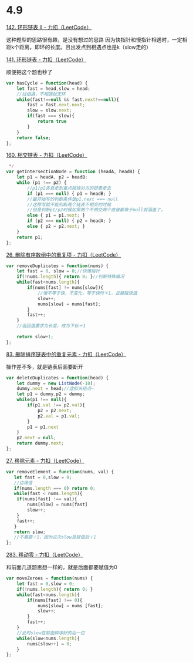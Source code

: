 # 4.9

[142. 环形链表 II - 力扣（LeetCode）](https://leetcode.cn/problems/linked-list-cycle-ii/submissions/620373759/)

这种题型的思路很有趣，是没有想过的思路
因为快指针和慢指针相遇时，一定相距k个距离，即环的长度。且出发点到相遇点也是k（slow走的）


[141. 环形链表 - 力扣（LeetCode）](https://leetcode.cn/problems/linked-list-cycle/description/)

顺便把这个题也秒了

```javascript
var hasCycle = function(head) {
    let fast = head,slow = head;
    //找相遇，不相遇就无环
    while(fast!==null && fast.next!==null){
        fast = fast.next.next;
        slow = slow.next;
        if(fast === slow){
            return true
        } 
    }
    return false;
};
```

[160. 相交链表 - 力扣（LeetCode）](https://leetcode.cn/problems/intersection-of-two-linked-lists/)

```javascript
 */
var getIntersectionNode = function (headA, headB) {
    let p1 = headA, p2 = headB;
    while (p1 !== p2) {
        //p1/p2各自走到重点就换对方的链表走去
        if (p1 === null) { p1 = headB; }
        //最开始写的判断条件是p1.next === null 
        //这样写就不能判断两个链表不相交的时候
        //但是判断p1/p2时候如果两个不相交两个直接都等于null就涵盖了。
        else { p1 = p1.next; }
        if (p2 === null) { p2 = headA; }
        else { p2 = p2.next; }
    }
    return p1;
};
```

[26. 删除有序数组中的重复项 - 力扣（LeetCode）](https://leetcode.cn/problems/remove-duplicates-from-sorted-array/description/)

```javascript
var removeDuplicates = function(nums) {
    let fast = 0, slow = 0;//快慢指针
    if(!nums.length){ return 0; }//判断特殊情况
    while(fast<nums.length){
        if(nums[fast] != nums[slow]){
            //慢不等于快，不变化，等于快时＋1，且被赋快值
            slow++;
            nums[slow] = nums[fast];
        }
        fast++;
    }
    //返回值要求为长度，故为下标＋1
    
    return slow+1;
};
```

[83. 删除排序链表中的重复元素 - 力扣（LeetCode）](https://leetcode.cn/problems/remove-duplicates-from-sorted-list/)

操作差不多，就是链表后面要断开

```javascript
var deleteDuplicates = function(head) {
    let dummy = new ListNode(-10);
    dummy.next = head;//虚拟头结点~
    let p1 = dummy,p2 = dummy;
    while(p1 !== null){
        if(p1.val !== p2.val){
            p2 = p2.next;
            p2.val = p1.val;
        }
        p1 = p1.next
    }
    p2.next = null;
    return dummy.next;
};
```

[27. 移除元素 - 力扣（LeetCode）](https://leetcode.cn/problems/remove-element/description/)

```javascript
var removeElement = function(nums, val) {
   let fast = 0,slow = 0;
   //边缘值
   if(nums.length === 0) return 0;
   while(fast < nums.length){
    if(nums[fast] !== val){
        nums[slow] = nums[fast]
        slow++;
    }
    fast++;
   }
   return slow;
   //不需要＋1，因为这次slow是赋值后＋1
};
```

[283. 移动零 - 力扣（LeetCode）](https://leetcode.cn/problems/move-zeroes/description/)

和前面几道题思想一样的，就是后面都要赋值为0

```javascript
var moveZeroes = function(nums) {
    let fast = 0,slow = 0;
    if(!nums.length){ return 0; }
    while(fast<nums.length){
        if(nums[fast] !== 0){
            nums[slow] = nums [fast];
            slow++;
        }
        fast++;
    }
    //此时slow在前面排序好的后一位
    while(slow<nums.length){
        nums[slow++] = 0;
    }
};
```